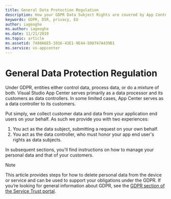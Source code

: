 ```yaml
---
title: General Data Protection Regulation
description: How your GDPR Data Subject Rights are covered by App Center. 
keywords: GDPR, DSR, privacy, EU
author: iageoghe
ms.author: iageoghe
ms.date: 11/21/2019 
ms.topic: article 
ms.assetid: 7408A6E5-1016-43E1-9E44-5D8747A439D1
ms.service: vs-appcenter
---
```


# General Data Protection Regulation
Under GDPR, entities either control data, process data, or do a mixture of both. Visual Studio App Center serves primarily as a data processor and its customers as data controllers. In some limited cases, App Center serves as a data controller to its customers. 

Put simply, we collect customer data and data from your application end users on your behalf. As such we provide you with two experiences: 
1. You act as the data subject, submitting a request on your own behalf. 
2. You act as the data controller, who must honor your app end user's rights as data subjects.

In subsequent sections, you'll find instructions on how to manage your personal data and that of your customers.

> [!NOTE]
> This article provides steps for how to delete personal data from the device or service and can be used to support your obligations under the GDPR. If you’re looking for general information about GDPR, see the [GDPR section of the Service Trust portal](https://servicetrust.microsoft.com/ViewPage/GDPRGetStarted).
